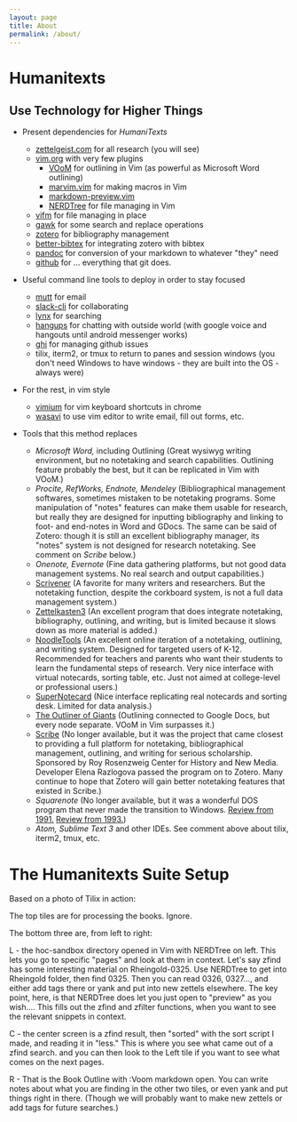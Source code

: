 ```yaml
---
layout: page
title: About
permalink: /about/
---
```


# Humanitexts
## Use Technology for Higher Things

- Present dependencies for _HumaniTexts_
  - [zettelgeist.com](http://zettelgeist.com/) for all research (you will see)
  - [vim.org](https://www.vim.org/) with very few plugins
    - [VOoM](https://www.vim.org/scripts/script.php?script_id=2657) for outlining in Vim (as powerful as Microsoft Word outlining) 
    - [marvim.vim](https://github.com/vim-scripts/marvim/blob/master/plugin/marvim.vim) for making macros in Vim 
    - [markdown-preview.vim](https://github.com/iamcco/markdown-preview.vim) 
    - [NERDTree](https://www.vim.org/scripts/script.php?script_id=1658) for file managing in Vim 
  - [vifm](https://vifm.info/) for file managing in place 
  - [gawk](https://www.gnu.org/software/gawk/) for some search and replace operations  
  - [zotero](https://www.zotero.org/) for bibliography management 
  - [better-bibtex](https://github.com/retorquere/zotero-better-bibtex) for integrating zotero with bibtex 
  - [pandoc](https://pandoc.org/) for conversion of your markdown to whatever "they" need 
  - [github](github.com) for ... everything that git does.

- Useful command line tools to deploy in order to stay focused  
  - [mutt](http://www.mutt.org/) for email 
  - [slack-cli](https://pypi.python.org/pypi/slack-cli/2.0.3) for collaborating 
  - [lynx](https://lynx.browser.org/) for searching 
  - [hangups](https://github.com/tdryer/hangups) for chatting with outside world (with google voice and hangouts until android messenger works) 
  - [ghi](https://github.com/stephencelis/ghi) for managing github issues
  - tilix, iterm2, or tmux to return to panes and session windows (you don't need Windows to have windows - they are built into the OS - always were)  

- For the rest, in vim style
  - [vimium](https://vimium.github.io/) for vim keyboard shortcuts in chrome 
  - [wasavi](http://appsweets.net/wasavi/) to use vim editor to write email, fill out forms, etc. 
  
 - Tools that this method replaces 
   - _Microsoft Word,_ including Outlining (Great wysiwyg writing environment, but no notetaking and search capabilities.  Outlining feature probably the best, but it can be replicated in Vim with VOoM.)
   - _Procite, RefWorks, Endnote, Mendeley_ (Bibliographical management softwares, sometimes mistaken to be notetaking programs. Some manipulation of "notes" features can make them usable for research, but really they are designed for inputting bibliography and linking to foot- and end-notes in Word and GDocs. The same can be said of Zotero: though it is still an excellent bibliography manager, its "notes" system is not designed for research notetaking. See comment on _Scribe_ below.)
   - _Onenote, Evernote_ (Fine data gathering platforms, but not good data management systems. No real search and output capabilities.)
   - [Scrivener](https://www.literatureandlatte.com/scrivener/overview) (A favorite for many writers and researchers.  But the notetaking function, despite the corkboard system, is not a full data management system.)
   - [Zettelkasten3](http://zettelkasten.danielluedecke.de/en/) (An excellent program that does integrate notetaking, bibliography, outlining, and writing, but is limited because it slows down as more material is added.) 
   - [NoodleTools](https://www.noodletools.com/) (An excellent online iteration of a notetaking, outlining, and writing system.  Designed for targeted users of K-12.  Recommended for teachers and parents who want their students to learn the fundamental steps of research. Very nice interface with virtual notecards, sorting table, etc. Just not aimed at college-level or professional users.)
   - [SuperNotecard](https://www.supernotecard.com/app/index.php?project=list) (Nice interface replicating real notecards and sorting desk. Limited for data analysis.)
   - [The Outliner of Giants](https://www.theoutlinerofgiants.com/) (Outlining connected to Google Docs, but every node separate. VOoM in Vim surpasses it.)
   - [Scribe](https://forums.zotero.org/discussion/829/zotero-and-scribe-for-historians-especially) (No longer available, but it was the project that came closest to providing a full platform for notetaking, bibliographical management, outlining, and writing for serious scholarship.  Sponsored by Roy Rosenzweig Center for History and New Media. Developer Elena Razlogova passed the program on to Zotero. Many continue to hope that Zotero will gain better notetaking features that existed in Scribe.)
   - _Squarenote_ (No longer available, but it was a wonderful DOS program that never made the transition to Windows. [Review from 1991.](https://drive.google.com/file/d/1AKvFXsa_sniTBIjyQAEcsSkl7EIGZMiu/view?usp=sharing) [Review from 1993.](https://drive.google.com/file/d/1ckViIW9ucqarra1sTNCD_n2cSIMRHRT5/view?usp=sharing))
   - _Atom, Sublime Text 3_ and other IDEs.  See comment above about tilix, iterm2, tmux, etc. 


# The Humanitexts Suite Setup

Based on a photo of Tilix in action:  

The top tiles are for processing the books.  Ignore.  

The bottom three are, from left to right:

L - the hoc-sandbox directory opened in Vim with NERDTree on left.  This lets you go to specific "pages" and look at them in context.  Let's say zfind has some interesting material on Rheingold-0325.  Use NERDTree to get into Rheingold folder, then find 0325.  Then you can read 0326, 0327..., and either add tags there or yank and put into new zettels elsewhere.  The key point, here, is that NERDTree does let you just open to "preview" as you wish.... This fills out the zfind and zfilter functions, when you want to see the relevant snippets in context.

C - the center screen is a zfind result, then "sorted" with the sort script I made, and reading it in "less."  This is where you see what came out of a zfind search.  and you can then look to the Left tile if you want to see what comes on the next pages.  

R - That is the Book Outline with :Voom markdown open.  You can write notes about what you are finding in the other two tiles, or even  yank and put things right in there. (Though we will probably want to make new zettels or add tags for future searches.)

